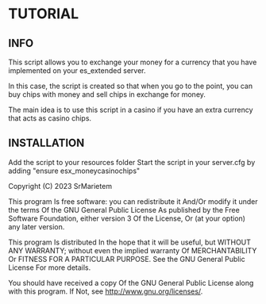 # TUTORIAL

## INFO
This script allows you to exchange your money for a currency that you have implemented on your es_extended server.

In this case, the script is created so that when you go to the point, you can buy chips with money and sell chips in exchange for money.

The main idea is to use this script in a casino if you have an extra currency that acts as casino chips.

## INSTALLATION

Add the script to your resources folder
Start the script in your server.cfg by adding "ensure esx_moneycasinochips"



Copyright (C) 2023 SrMarietem

This program Is free software: you can redistribute it And/Or modify it under the terms Of the GNU General Public License As published by the Free Software Foundation, either version 3 Of the License, Or (at your option) any later version.

This program Is distributed In the hope that it will be useful, but WITHOUT ANY WARRANTY; without even the implied warranty Of MERCHANTABILITY Or FITNESS FOR A PARTICULAR PURPOSE. See the GNU General Public License For more details.

You should have received a copy Of the GNU General Public License along with this program. If Not, see http://www.gnu.org/licenses/.
